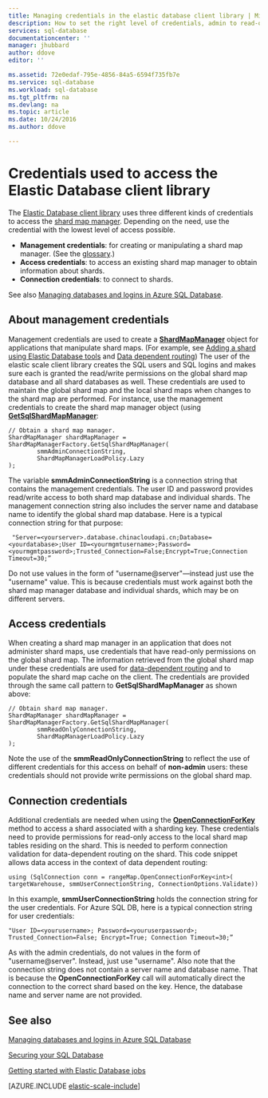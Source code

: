 ```yaml
---
title: Managing credentials in the elastic database client library | Microsoft Docs
description: How to set the right level of credentials, admin to read-only, for elastic database apps
services: sql-database
documentationcenter: ''
manager: jhubbard
author: ddove
editor: ''

ms.assetid: 72e0edaf-795e-4856-84a5-6594f735fb7e
ms.service: sql-database
ms.workload: sql-database
ms.tgt_pltfrm: na
ms.devlang: na
ms.topic: article
ms.date: 10/24/2016
ms.author: ddove

---
```

# Credentials used to access the Elastic Database client library

The [Elastic Database client library](http://www.nuget.org/packages/Microsoft.Azure.SqlDatabase.ElasticScale.Client) uses three different kinds  of credentials to access the [shard map manager](/documentation/articles/sql-database-elastic-scale-shard-map-management/). Depending on the need, use the credential with  the lowest level of access possible.

* **Management credentials**: for creating or manipulating a shard map manager. (See the [glossary](/documentation/articles/sql-database-elastic-scale-glossary/).) 
* **Access credentials**: to access an existing shard map manager to obtain information about shards.
* **Connection credentials**: to connect to shards. 

See also [Managing databases and logins in Azure SQL Database](/documentation/articles/sql-database-manage-logins/). 
 
## About management credentials

Management credentials are used to create a [**ShardMapManager**](https://msdn.microsoft.com/zh-cn/library/azure/microsoft.azure.sqldatabase.elasticscale.shardmanagement.shardmapmanager.aspx) object for applications that manipulate shard maps. (For example, see [Adding a shard using Elastic Database tools](/documentation/articles/sql-database-elastic-scale-add-a-shard/) and [Data dependent routing](/documentation/articles/sql-database-elastic-scale-data-dependent-routing/)) The user of the elastic scale client library creates the SQL users and SQL logins and makes sure each is granted the read/write permissions on the global shard map database and all shard databases as well. These credentials are used to maintain the global shard map and the local shard maps when changes to the shard map are performed. For instance, use the management credentials to create the shard map manager object (using [**GetSqlShardMapManager**](https://msdn.microsoft.com/zh-cn/library/azure/microsoft.azure.sqldatabase.elasticscale.shardmanagement.shardmapmanagerfactory.getsqlshardmapmanager.aspx): 

	// Obtain a shard map manager. 
	ShardMapManager shardMapManager = ShardMapManagerFactory.GetSqlShardMapManager( 
	        smmAdminConnectionString, 
	        ShardMapManagerLoadPolicy.Lazy 
	); 

The variable **smmAdminConnectionString** is a connection string that contains the management credentials. The user ID and password provides read/write access to both shard map database and individual shards. The management connection string also includes the server name and database name to identify the global shard map database. Here is a typical connection string for that purpose:

	 "Server=<yourserver>.database.chinacloudapi.cn;Database=<yourdatabase>;User ID=<yourmgmtusername>;Password=<yourmgmtpassword>;Trusted_Connection=False;Encrypt=True;Connection Timeout=30;” 

Do not use values in the form of "username@server"—instead just use the "username" value.  This is because credentials must work against both the shard map manager database and individual shards, which may be on different servers.

## Access credentials
  
When creating a shard map manager in an application that does not administer shard maps, use credentials that have read-only permissions on the global shard map. The information retrieved from the global shard map under these credentials are used for [data-dependent routing](/documentation/articles/sql-database-elastic-scale-data-dependent-routing/) and to populate the shard map cache on the client. The credentials are provided through the same call pattern to **GetSqlShardMapManager** as shown above: 

    // Obtain shard map manager. 
    ShardMapManager shardMapManager = ShardMapManagerFactory.GetSqlShardMapManager( 
            smmReadOnlyConnectionString, 
            ShardMapManagerLoadPolicy.Lazy
    );  

Note the use of the **smmReadOnlyConnectionString** to reflect the use of different credentials for this access on behalf of **non-admin** users: these credentials should not provide write permissions on the global shard map. 

## Connection credentials 

Additional credentials are needed when using the [**OpenConnectionForKey**](https://msdn.microsoft.com/zh-cn/library/azure/microsoft.azure.sqldatabase.elasticscale.shardmanagement.shardmap.openconnectionforkey.aspx) method to access a shard associated with a sharding key. These credentials need to provide permissions for read-only access to the local shard map tables residing on the shard. This is needed to perform connection validation for data-dependent routing on the shard. This code snippet allows data access in the context of data dependent routing: 
 
	using (SqlConnection conn = rangeMap.OpenConnectionForKey<int>( 
	targetWarehouse, smmUserConnectionString, ConnectionOptions.Validate)) 

In this example, **smmUserConnectionString** holds the connection string for the user credentials. For Azure SQL DB, here is a typical connection string for user credentials: 

	"User ID=<yourusername>; Password=<youruserpassword>; Trusted_Connection=False; Encrypt=True; Connection Timeout=30;”  

As with the admin credentials, do not values in the form of "username@server". Instead, just use "username".  Also note that the connection string does not contain a server name and database name. That is because the **OpenConnectionForKey** call will automatically direct the connection to the correct shard based on the key. Hence, the database name and server name are not provided. 

## See also
[Managing databases and logins in Azure SQL Database](/documentation/articles/sql-database-manage-logins/)

[Securing your SQL Database](/documentation/articles/sql-database-security/)

[Getting started with Elastic Database jobs](/documentation/articles/sql-database-elastic-jobs-getting-started/)

[AZURE.INCLUDE [elastic-scale-include](../../includes/elastic-scale-include.md)]
 